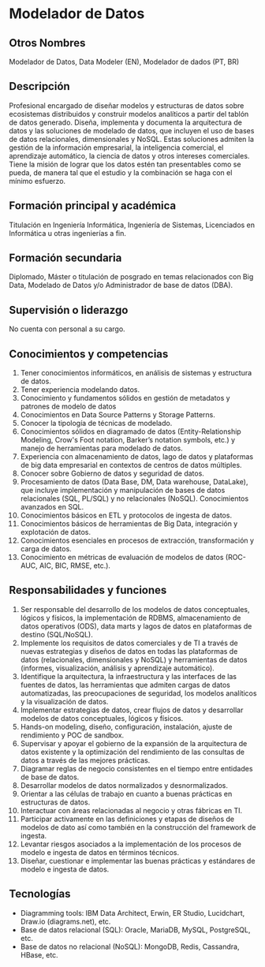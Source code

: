 # Modelador de Datos

## Otros Nombres

Modelador de Datos, Data Modeler (EN), Modelador de dados (PT, BR)

## Descripción

Profesional encargado de diseñar modelos y estructuras de datos sobre ecosistemas distribuidos y construir modelos analíticos a partir del tablón de datos generado. Diseña, implementa y documenta la arquitectura de datos y las soluciones de modelado de datos, que incluyen el uso de bases de datos relacionales, dimensionales y NoSQL. Estas soluciones admiten la gestión de la información empresarial, la inteligencia comercial, el aprendizaje automático, la ciencia de datos y otros intereses comerciales. Tiene la misión de lograr que los datos estén tan presentables como se pueda, de manera tal que el estudio y la combinación se haga con el mínimo esfuerzo.

## Formación principal y académica

Titulación en Ingeniería Informática, Ingeniería de Sistemas, Licenciados en Informática u otras ingenierías a fin.

## Formación secundaria

Diplomado, Máster o titulación de posgrado en temas relacionados con Big Data, Modelado de Datos y/o Administrador de base de datos (DBA).

## Supervisión o liderazgo

No cuenta con personal a su cargo.

## Conocimientos y competencias

1.	Tener conocimientos informáticos, en análisis de sistemas y estructura de datos.
2.	Tener experiencia modelando datos.
3.	Conocimiento y fundamentos sólidos en gestión de metadatos y patrones de modelo de datos
4.  Conocimientos en Data Source Patterns y Storage Patterns.
5.	Conocer la tipología de técnicas de modelado.
6.	Conocimientos sólidos en diagramado de datos (Entity-Relationship Modeling, Crow's Foot notation, Barker’s notation symbols, etc.) y manejo de herramientas para modelado de datos.
7.	Experiencia con almacenamiento de datos, lago de datos y plataformas de big data empresarial en contextos de centros de datos múltiples.
8.	Conocer sobre Gobierno de datos y seguridad de datos.
9.	Procesamiento de datos (Data Base, DM, Data warehouse, DataLake), que incluye implementación y manipulación de bases de datos relacionales (SQL, PL/SQL) y no relacionales (NoSQL). Conocimientos avanzados en SQL.
10.	Conocimientos básicos en ETL y protocolos de ingesta de datos.
11.	Conocimientos básicos de herramientas de Big Data, integración y explotación de datos. 
12.	Conocimientos esenciales en procesos de extracción, transformación y carga de datos.
13.	Conocimiento en métricas de evaluación de modelos de datos (ROC-AUC, AIC, BIC, RMSE, etc.).


## Responsabilidades y funciones

1.	Ser responsable del desarrollo de los modelos de datos conceptuales, lógicos y físicos, la implementación de RDBMS, almacenamiento de datos operativos (ODS), data marts y lagos de datos en plataformas de destino (SQL/NoSQL).
2.	Implemente los requisitos de datos comerciales y de TI a través de nuevas estrategias y diseños de datos en todas las plataformas de datos (relacionales, dimensionales y NoSQL) y herramientas de datos (informes, visualización, análisis y aprendizaje automático).
3.	Identifique la arquitectura, la infraestructura y las interfaces de las fuentes de datos, las herramientas que admiten cargas de datos automatizadas, las preocupaciones de seguridad, los modelos analíticos y la visualización de datos.
4.	Implementar estrategias de datos, crear flujos de datos y desarrollar modelos de datos conceptuales, lógicos y físicos.
5.	Hands-on modeling, diseño, configuración, instalación, ajuste de rendimiento y POC de sandbox.
6.	Supervisar y apoyar el gobierno de la expansión de la arquitectura de datos existente y la optimización del rendimiento de las consultas de datos a través de las mejores prácticas.
7.	Diagramar reglas de negocio consistentes en el tiempo entre entidades de base de datos.
8.	Desarrollar modelos de datos normalizados y desnormalizados.
9.	Orientar a las células de trabajo en cuanto a buenas prácticas en estructuras de datos.
10.	Interactuar con áreas relacionadas al negocio y otras fábricas en TI.
11.	Participar activamente en las definiciones y etapas de diseños de modelos de dato así como también en la construcción del framework de ingesta.
12.	Levantar riesgos asociados a la implementación de los procesos de modelo e ingesta de datos en términos técnicos.
13.	Diseñar, cuestionar e implementar las buenas prácticas y estándares de modelo e ingesta de datos.


## Tecnologías

- Diagramming tools: IBM Data Architect, Erwin, ER Studio, Lucidchart, Draw.io  (diagrams.net), etc.
- Base de datos relacional (SQL): Oracle, MariaDB, MySQL, PostgreSQL, etc.
- Base de datos no relacional (NoSQL): MongoDB, Redis, Cassandra, HBase, etc.

